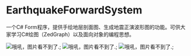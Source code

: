# EarthquakeForwardSystem
一个C# Form程序，提供手绘地层剖面图、生成地震正演波形图的功能。可供大家学习C#绘图（ZedGraph）以及面向对象的编程思想。

![哦吼，图片看不到了.](https://raw.githubusercontent.com/wangbingqian110/EarthquakeForwardSystem/master/Images/TIM%E5%9B%BE%E7%89%8720180704113742.png);
![哦吼，图片看不到了.](https://raw.githubusercontent.com/wangbingqian110/EarthquakeForwardSystem/master/Images/TIM%E5%9B%BE%E7%89%8720180704113742.png);
![哦吼，图片看不到了.](https://raw.githubusercontent.com/wangbingqian110/EarthquakeForwardSystem/master/Images/TIM%E5%9B%BE%E7%89%8720180704113742.png);
